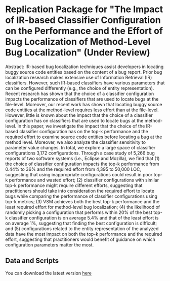 # Replication Package for "The Impact of IR-based Classifier Configuration on the Performance and the Effort of Bug Localization of Method-Level Bug Localization" (Under Review)

Abstract: IR-based bug localization techniques assist developers in locating buggy source code entities based on the content of a bug report. Prior bug localization research makes extensive use of Information Retrieval (IR) classifiers. However, such IR-based classifiers have various parameters that can be configured differently (e.g., the choice of entity representation). Recent research has shown that the choice of a classifier configuration impacts the performance of classifiers that are used to locate bugs at the file-level. Moreover, our recent work has shown that locating buggy source code entities at the method-level requires less effort than at the file-level. However, little is known about the impact that the choice of a classifier configuration has on classifiers that are used to locate bugs at the method-level. In this paper, we investigate the impact that the choice of the IR-based classifier configuration has on the top-k performance and the required effort to examine source code entities before locating a bug at the method level. Moreover, we also analyze the classifier sensitivity to parameter value changes. In total, we explore a large space of classifier configurations 3,172 configurations. Through a case study of 5,266 bug reports of two software systems (i.e., Eclipse and Mozilla), we find that (1) the choice of classifier configuration impacts the top-k performance from 0.44% to 36% and the required effort from 4,395 to 50,000 LOC, suggesting that using inappropriate configurations could result in poor top-k performance and wasted effort; (2) classifier configurations with similar top-k performance might require different efforts, suggesting that practitioners should take into consideration the required effort to locate bugs while comparing the performance of classifier configurations using top-k metrics; (3) VSM achieves both the best top-k performance and the least required effort for method-level bug localization; (4) the likelihood of randomly picking a configuration that performs within 20% of the best top-k classifier configuration is on average 5.4% and that of the least effort is on average 1%, suggesting that finding the best configuration is difficult; and (5) configurations related to the entity representation of the analyzed data have the most impact on both the top-k performance and the required effort, suggesting that practitioners would benefit of guidance on which configuration parameters matter the most.

## Data and Scripts
You can download the latest version [here](https://github.com/SAILResearch/replication-ist_bug_localization/releases/latest)
